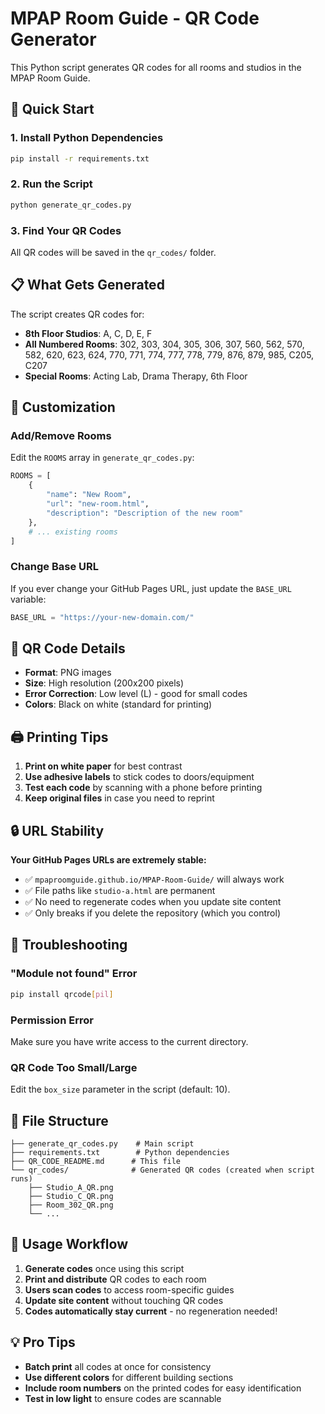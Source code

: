 # MPAP Room Guide - QR Code Generator

This Python script generates QR codes for all rooms and studios in the MPAP Room Guide.

## 🚀 Quick Start

### 1. Install Python Dependencies
```bash
pip install -r requirements.txt
```

### 2. Run the Script
```bash
python generate_qr_codes.py
```

### 3. Find Your QR Codes
All QR codes will be saved in the `qr_codes/` folder.

## 📋 What Gets Generated

The script creates QR codes for:
- **8th Floor Studios**: A, C, D, E, F
- **All Numbered Rooms**: 302, 303, 304, 305, 306, 307, 560, 562, 570, 582, 620, 623, 624, 770, 771, 774, 777, 778, 779, 876, 879, 985, C205, C207
- **Special Rooms**: Acting Lab, Drama Therapy, 6th Floor

## 🔧 Customization

### Add/Remove Rooms
Edit the `ROOMS` array in `generate_qr_codes.py`:

```python
ROOMS = [
    {
        "name": "New Room",
        "url": "new-room.html",
        "description": "Description of the new room"
    },
    # ... existing rooms
]
```

### Change Base URL
If you ever change your GitHub Pages URL, just update the `BASE_URL` variable:

```python
BASE_URL = "https://your-new-domain.com/"
```

## 📱 QR Code Details

- **Format**: PNG images
- **Size**: High resolution (200x200 pixels)
- **Error Correction**: Low level (L) - good for small codes
- **Colors**: Black on white (standard for printing)

## 🖨️ Printing Tips

1. **Print on white paper** for best contrast
2. **Use adhesive labels** to stick codes to doors/equipment
3. **Test each code** by scanning with a phone before printing
4. **Keep original files** in case you need to reprint

## 🔒 URL Stability

**Your GitHub Pages URLs are extremely stable:**
- ✅ `mpaproomguide.github.io/MPAP-Room-Guide/` will always work
- ✅ File paths like `studio-a.html` are permanent
- ✅ No need to regenerate codes when you update site content
- ✅ Only breaks if you delete the repository (which you control)

## 🐛 Troubleshooting

### "Module not found" Error
```bash
pip install qrcode[pil]
```

### Permission Error
Make sure you have write access to the current directory.

### QR Code Too Small/Large
Edit the `box_size` parameter in the script (default: 10).

## 📁 File Structure

```
├── generate_qr_codes.py    # Main script
├── requirements.txt        # Python dependencies
├── QR_CODE_README.md      # This file
└── qr_codes/              # Generated QR codes (created when script runs)
    ├── Studio_A_QR.png
    ├── Studio_C_QR.png
    ├── Room_302_QR.png
    └── ...
```

## 🎯 Usage Workflow

1. **Generate codes** once using this script
2. **Print and distribute** QR codes to each room
3. **Users scan codes** to access room-specific guides
4. **Update site content** without touching QR codes
5. **Codes automatically stay current** - no regeneration needed!

## 💡 Pro Tips

- **Batch print** all codes at once for consistency
- **Use different colors** for different building sections
- **Include room numbers** on the printed codes for easy identification
- **Test in low light** to ensure codes are scannable
